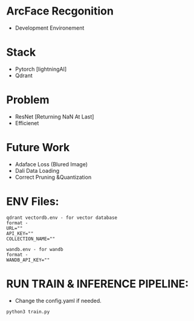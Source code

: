 # ArcFace Recgonition

- Development Environement

# Stack

- Pytorch [lightningAI]
- Qdrant

# Problem

- ResNet [Returning NaN At Last]
- Efficienet

# Future Work

- Adaface Loss (Blured Image)
- Dali Data Loading
- Correct Pruning &Quantization

# ENV Files:

```
qdrant vectordb.env - for vector database
format -
URL=""
API_KEY=""
COLLECTION_NAME=""
```

```
wandb.env - for wandb
format -
WANDB_API_KEY=""
```

# RUN TRAIN & INFERENCE PIPELINE:

- Change the config.yaml if needed.

```bash
python3 train.py
```
